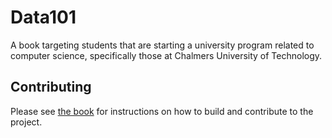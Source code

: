 # Data101

A book targeting students that are starting a university program related to computer science, specifically those at Chalmers University of Technology.

## Contributing

Please see [the book](https://data101.dtek.se/contributing.html) for instructions on how to build and contribute to the project.
